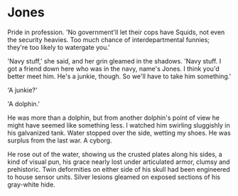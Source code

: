 Jones
=====

Pride in profession. 'No government'll let their cops have Squids, not even the security heavies. Too much chance of interdepartmental funnies; they're too likely to watergate you.'

'Navy stuff,' she said, and her grin gleamed in the shadows. 'Navy stuff. I got a friend down here who was in the navy, name's Jones. I think you'd better meet him. He's a junkie, though. So we'll have to take him something.'

'A junkie?'

'A dolphin.'

He was more than a dolphin, but from another dolphin's point of view he might have seemed like something less. I watched him swirling sluggishly in his galvanized tank. Water stopped over the side, wetting my shoes. He was surplus from the last war. A cyborg.

He rose out of the water, showing us the crusted plates along his sides, a kind of visual pun, his grace nearly lost under articulated armor, clumsy and prehistoric. Twin deformities on either side of his skull had been engineered to house sensor units. Silver lesions gleamed on exposed sections of his gray-white hide.